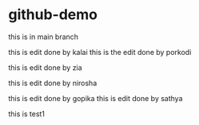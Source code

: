 # github-demo

this is in main branch


this is edit done by kalai
this is the edit done by porkodi

this is edit done by zia

this is edit done by nirosha



this is edit done by gopika
this is edit done by sathya


this is test1
